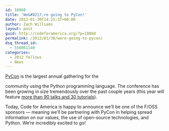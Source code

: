 ```yaml
---
id: 10868
title: 'We&#8217;re going to PyCon!'
date: 2012-01-30T14:21:37+00:00
author: Zach Williams
layout: post
guid: http://codeforamerica.org/?p=10868
permalink: /2012/01/30/were-going-to-pycon/
dsq_thread_id:
  - 558061140
categories:
  - 2012 fellows
  - News
---
```

[PyCon](https://us.pycon.org/2012/) is the largest annual gathering for the [<img class="alignright size-medium wp-image-11007" title="pycon_logo" src="http://codeforamerica.org/wp-content/uploads/2012/01/pycon_logo-300x109.gif" alt="" />](http://codeforamerica.org/wp-content/uploads/2012/01/pycon_logo.gif)
  
community using the Python programming language. The conference has been growing in size tremendously over the past couple years (this year will feature [more than 90 talks and 30 tutorials](http://pycon.blogspot.com/2012/01/pycon-2012-news-tutorials-talks-and.html)).

Today, Code for America is happy to announce we&#8217;ll be one of the F/OSS sponsors — meaning we&#8217;ll be partnering with PyCon in helping spread information on our values, the use of open-source technologies, and Python. We&#8217;re incredibly excited to go!

&nbsp;
